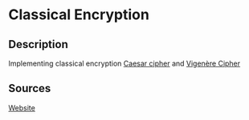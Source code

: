 # Classical Encryption

## Description

Implementing classical encryption [Caesar cipher](https://en.wikipedia.org/wiki/Caesar_cipher) and [Vigenère Cipher](https://en.wikipedia.org/wiki/Vigenère_cipher)

## Sources

[Website](http://www.cs.grinnell.edu/~osera/courses/csc207/17sp/homeworks/01-classical-encryption.html)

